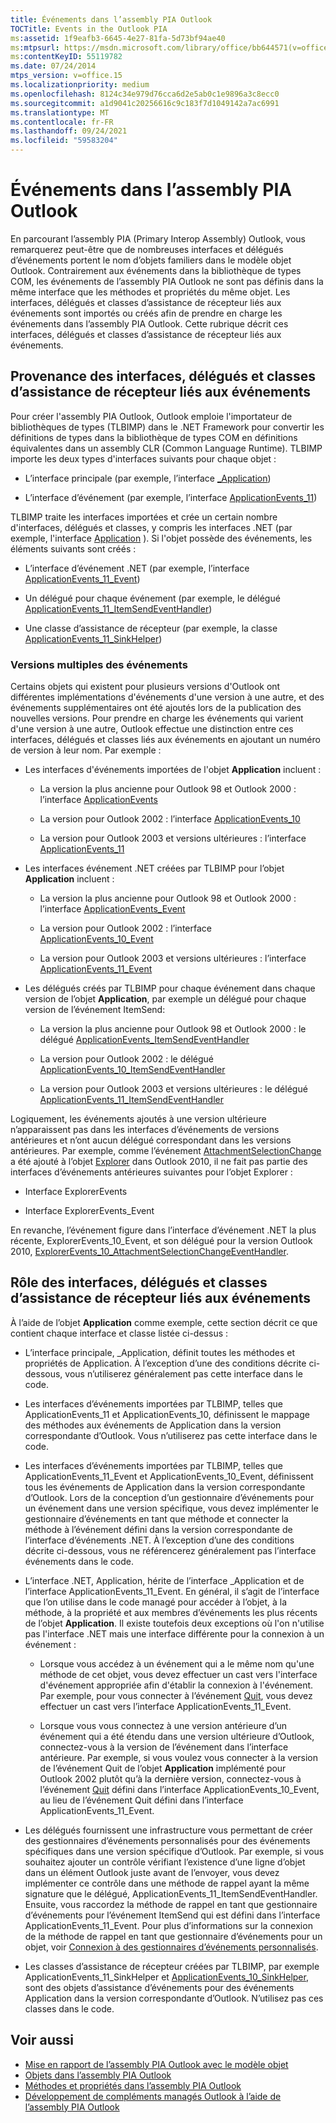 ```yaml
---
title: Événements dans l’assembly PIA Outlook
TOCTitle: Events in the Outlook PIA
ms:assetid: 1f9eafb3-6645-4e27-81fa-5d73bf94ae40
ms:mtpsurl: https://msdn.microsoft.com/library/office/bb644571(v=office.15)
ms:contentKeyID: 55119782
ms.date: 07/24/2014
mtps_version: v=office.15
ms.localizationpriority: medium
ms.openlocfilehash: 8124c34e979d76cca6d2e5ab0c1e9896a3c8ecc0
ms.sourcegitcommit: a1d9041c20256616c9c183f7d1049142a7ac6991
ms.translationtype: MT
ms.contentlocale: fr-FR
ms.lasthandoff: 09/24/2021
ms.locfileid: "59583204"
---
```

# <a name="events-in-the-outlook-pia"></a>Événements dans l’assembly PIA Outlook

En parcourant l’assembly PIA (Primary Interop Assembly) Outlook, vous remarquerez peut-être que de nombreuses interfaces et délégués d’événements portent le nom d’objets familiers dans le modèle objet Outlook. Contrairement aux événements dans la bibliothèque de types COM, les événements de l’assembly PIA Outlook ne sont pas définis dans la même interface que les méthodes et propriétés du même objet. Les interfaces, délégués et classes d’assistance de récepteur liés aux événements sont importés ou créés afin de prendre en charge les événements dans l’assembly PIA Outlook. Cette rubrique décrit ces interfaces, délégués et classes d’assistance de récepteur liés aux événements.

## <a name="where-do-the-event-interfaces-delegates-and-sink-helper-classes-come-from"></a>Provenance des interfaces, délégués et classes d’assistance de récepteur liés aux événements

Pour créer l'assembly PIA Outlook, Outlook emploie l'importateur de bibliothèques de types (TLBIMP) dans le .NET Framework pour convertir les définitions de types dans la bibliothèque de types COM en définitions équivalentes dans un assembly CLR (Common Language Runtime). TLBIMP importe les deux types d'interfaces suivants pour chaque objet :

  - L’interface principale (par exemple, l’interface [\_Application](https://msdn.microsoft.com/library/bb611255\(v=office.15\)))

  - L’interface d’événement (par exemple, l’interface [ApplicationEvents\_11](https://msdn.microsoft.com/library/bb609229\(v=office.15\)))

TLBIMP traite les interfaces importées et crée un certain nombre d'interfaces, délégués et classes, y compris les interfaces .NET (par exemple, l'interface [Application](https://msdn.microsoft.com/library/bb646615\(v=office.15\)) ). Si l'objet possède des événements, les éléments suivants sont créés :

  - L’interface d’événement .NET (par exemple, l’interface [ApplicationEvents\_11\_Event](https://msdn.microsoft.com/library/bb622725\(v=office.15\)))

  - Un délégué pour chaque événement (par exemple, le délégué [ApplicationEvents\_11\_ItemSendEventHandler](https://msdn.microsoft.com/library/bb610818\(v=office.15\)))

  - Une classe d’assistance de récepteur (par exemple, la classe [ApplicationEvents\_11\_SinkHelper](https://msdn.microsoft.com/library/bb609842\(v=office.15\)))

### <a name="multiple-versions-of-events"></a>Versions multiples des événements

Certains objets qui existent pour plusieurs versions d'Outlook ont différentes implémentations d'événements d'une version à une autre, et des événements supplémentaires ont été ajoutés lors de la publication des nouvelles versions. Pour prendre en charge les événements qui varient d'une version à une autre, Outlook effectue une distinction entre ces interfaces, délégués et classes liés aux événements en ajoutant un numéro de version à leur nom. Par exemple :

  - Les interfaces d'événements importées de l'objet **Application** incluent :
    
      - La version la plus ancienne pour Outlook 98 et Outlook 2000 : l’interface [ApplicationEvents](https://msdn.microsoft.com/library/bb644093\(v=office.15\))
    
      - La version pour Outlook 2002 : l’interface [ApplicationEvents\_10](https://msdn.microsoft.com/library/bb647702\(v=office.15\))
    
      - La version pour Outlook 2003 et versions ultérieures : l’interface [ApplicationEvents\_11](https://msdn.microsoft.com/library/bb609229\(v=office.15\))

  - Les interfaces événement .NET créées par TLBIMP pour l’objet **Application** incluent :
    
      - La version la plus ancienne pour Outlook 98 et Outlook 2000 : l’interface [ApplicationEvents\_Event](https://msdn.microsoft.com/library/bb609380\(v=office.15\))
    
      - La version pour Outlook 2002 : l’interface [ApplicationEvents\_10\_Event](https://msdn.microsoft.com/library/bb610098\(v=office.15\))
    
      - La version pour Outlook 2003 et versions ultérieures : l’interface [ApplicationEvents\_11\_Event](https://msdn.microsoft.com/library/bb622725\(v=office.15\))

  - Les délégués créés par TLBIMP pour chaque événement dans chaque version de l’objet **Application**, par exemple un délégué pour chaque version de l’événement ItemSend:
    
      - La version la plus ancienne pour Outlook 98 et Outlook 2000 : le délégué [ApplicationEvents\_ItemSendEventHandler](https://msdn.microsoft.com/library/bb622515\(v=office.15\))
    
      - La version pour Outlook 2002 : le délégué [ApplicationEvents\_10\_ItemSendEventHandler](https://msdn.microsoft.com/library/bb646436\(v=office.15\))
    
      - La version pour Outlook 2003 et versions ultérieures : le délégué [ApplicationEvents\_11\_ItemSendEventHandler](https://msdn.microsoft.com/library/bb610818\(v=office.15\))

Logiquement, les événements ajoutés à une version ultérieure n’apparaissent pas dans les interfaces d’événements de versions antérieures et n’ont aucun délégué correspondant dans les versions antérieures. Par exemple, comme l’événement [AttachmentSelectionChange](https://msdn.microsoft.com/library/ff184926\(v=office.15\)) a été ajouté à l’objet [Explorer](https://msdn.microsoft.com/library/bb623678\(v=office.15\)) dans Outlook 2010, il ne fait pas partie des interfaces d’événements antérieures suivantes pour l’objet Explorer :

  - Interface ExplorerEvents

  - Interface ExplorerEvents\_Event

En revanche, l’événement figure dans l’interface d’événement .NET la plus récente, ExplorerEvents\_10\_Event, et son délégué pour la version Outlook 2010, [ExplorerEvents\_10\_AttachmentSelectionChangeEventHandler](https://msdn.microsoft.com/library/ff185177\(v=office.15\)).

## <a name="what-the-event-interfaces-delegates-and-sink-helper-classes-are-for"></a>Rôle des interfaces, délégués et classes d’assistance de récepteur liés aux événements

À l’aide de l’objet **Application** comme exemple, cette section décrit ce que contient chaque interface et classe listée ci-dessus :

  - L’interface principale, \_Application, définit toutes les méthodes et propriétés de Application. À l’exception d’une des conditions décrite ci-dessous, vous n’utiliserez généralement pas cette interface dans le code.

  - Les interfaces d’événements importées par TLBIMP, telles que ApplicationEvents\_11 et ApplicationEvents\_10, définissent le mappage des méthodes aux événements de Application dans la version correspondante d’Outlook. Vous n’utiliserez pas cette interface dans le code.

  - Les interfaces d’événements importées par TLBIMP, telles que ApplicationEvents\_11\_Event et ApplicationEvents\_10\_Event, définissent tous les événements de Application dans la version correspondante d’Outlook. Lors de la conception d’un gestionnaire d’événements pour un événement dans une version spécifique, vous devez implémenter le gestionnaire d’événements en tant que méthode et connecter la méthode à l’événement défini dans la version correspondante de l’interface d’événements .NET. À l’exception d’une des conditions décrite ci-dessous, vous ne référencerez généralement pas l’interface événements dans le code.

  - L’interface .NET, Application, hérite de l’interface \_Application et de l’interface ApplicationEvents\_11\_Event. En général, il s’agit de l’interface que l’on utilise dans le code managé pour accéder à l’objet, à la méthode, à la propriété et aux membres d’événements les plus récents de l’objet **Application**. Il existe toutefois deux exceptions où l'on n'utilise pas l'interface .NET mais une interface différente pour la connexion à un événement :
    
      - Lorsque vous accédez à un événement qui a le même nom qu'une méthode de cet objet, vous devez effectuer un cast vers l'interface d'événement appropriée afin d'établir la connexion à l'événement. Par exemple, pour vous connecter à l’événement [Quit](https://msdn.microsoft.com/library/bb622595\(v=office.15\)), vous devez effectuer un cast vers l’interface ApplicationEvents\_11\_Event.
    
      - Lorsque vous vous connectez à une version antérieure d’un événement qui a été étendu dans une version ultérieure d’Outlook, connectez-vous à la version de l’événement dans l’interface antérieure. Par exemple, si vous voulez vous connecter à la version de l’événement Quit de l’objet **Application** implémenté pour Outlook 2002 plutôt qu’à la dernière version, connectez-vous à l’événement [Quit](https://msdn.microsoft.com/library/bb609660\(v=office.15\)) défini dans l’interface ApplicationEvents\_10\_Event, au lieu de l’événement Quit défini dans l’interface ApplicationEvents\_11\_Event.

  - Les délégués fournissent une infrastructure vous permettant de créer des gestionnaires d’événements personnalisés pour des événements spécifiques dans une version spécifique d’Outlook. Par exemple, si vous souhaitez ajouter un contrôle vérifiant l’existence d’une ligne d’objet dans un élément Outlook juste avant de l’envoyer, vous devez implémenter ce contrôle dans une méthode de rappel ayant la même signature que le délégué, ApplicationEvents\_11\_ItemSendEventHandler. Ensuite, vous raccordez la méthode de rappel en tant que gestionnaire d’événements pour l’événement ItemSend qui est défini dans l’interface ApplicationEvents\_11\_Event. Pour plus d’informations sur la connexion de la méthode de rappel en tant que gestionnaire d’événements pour un objet, voir [Connexion à des gestionnaires d’événements personnalisés](connecting-to-custom-event-handlers.md).

  - Les classes d’assistance de récepteur créées par TLBIMP, par exemple ApplicationEvents\_11\_SinkHelper et [ApplicationEvents\_10\_SinkHelper](https://msdn.microsoft.com/library/bb644070\(v=office.15\)), sont des objets d’assistance d’événements pour des événements Application dans la version correspondante d’Outlook. N’utilisez pas ces classes dans le code.

## <a name="see-also"></a>Voir aussi

- [Mise en rapport de l’assembly PIA Outlook avec le modèle objet](relating-the-outlook-pia-with-the-object-model.md)
- [Objets dans l’assembly PIA Outlook](objects-in-the-outlook-pia.md)
- [Méthodes et propriétés dans l’assembly PIA Outlook](methods-and-properties-in-the-outlook-pia.md)
- [Développement de compléments managés Outlook à l’aide de l’assembly PIA Outlook](developing-managed-outlook-add-ins-using-the-outlook-pia.md)

